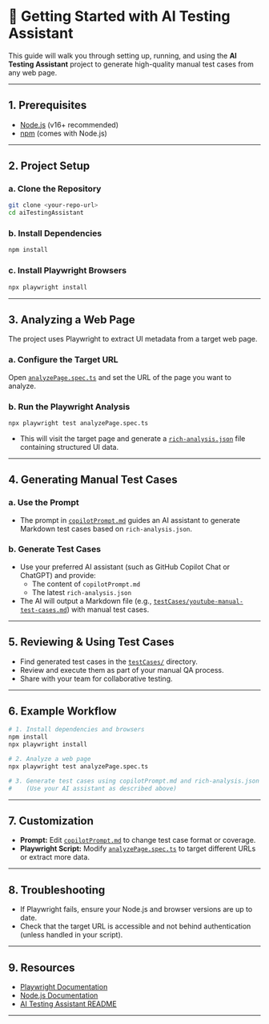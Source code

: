 # 🚀 Getting Started with AI Testing Assistant

This guide will walk you through setting up, running, and using the **AI Testing Assistant** project to generate high-quality manual test cases from any web page.

---

## 1. Prerequisites

- [Node.js](https://nodejs.org/) (v16+ recommended)
- [npm](https://www.npmjs.com/) (comes with Node.js)

---

## 2. Project Setup

### a. Clone the Repository

```bash
git clone <your-repo-url>
cd aiTestingAssistant
```

### b. Install Dependencies

```bash
npm install
```

### c. Install Playwright Browsers

```bash
npx playwright install
```

---

## 3. Analyzing a Web Page

The project uses Playwright to extract UI metadata from a target web page.

### a. Configure the Target URL

Open [`analyzePage.spec.ts`](analyzePage.spec.ts) and set the URL of the page you want to analyze.

### b. Run the Playwright Analysis

```bash
npx playwright test analyzePage.spec.ts
```

- This will visit the target page and generate a [`rich-analysis.json`](rich-analysis.json) file containing structured UI data.

---

## 4. Generating Manual Test Cases

### a. Use the Prompt

- The prompt in [`copilotPrompt.md`](copilotPrompt.md) guides an AI assistant to generate Markdown test cases based on `rich-analysis.json`.

### b. Generate Test Cases

- Use your preferred AI assistant (such as GitHub Copilot Chat or ChatGPT) and provide:
  - The content of `copilotPrompt.md`
  - The latest `rich-analysis.json`
- The AI will output a Markdown file (e.g., [`testCases/youtube-manual-test-cases.md`](testCases/youtube-manual-test-cases.md)) with manual test cases.

---

## 5. Reviewing & Using Test Cases

- Find generated test cases in the [`testCases/`](testCases/) directory.
- Review and execute them as part of your manual QA process.
- Share with your team for collaborative testing.

---

## 6. Example Workflow

```bash
# 1. Install dependencies and browsers
npm install
npx playwright install

# 2. Analyze a web page
npx playwright test analyzePage.spec.ts

# 3. Generate test cases using copilotPrompt.md and rich-analysis.json
#    (Use your AI assistant as described above)
```

---

## 7. Customization

- **Prompt:** Edit [`copilotPrompt.md`](copilotPrompt.md) to change test case format or coverage.
- **Playwright Script:** Modify [`analyzePage.spec.ts`](analyzePage.spec.ts) to target different URLs or extract more data.

---

## 8. Troubleshooting

- If Playwright fails, ensure your Node.js and browser versions are up to date.
- Check that the target URL is accessible and not behind authentication (unless handled in your script).

---

## 9. Resources

- [Playwright Documentation](https://playwright.dev/)
- [Node.js Documentation](https://nodejs.org/en/docs/)
- [AI Testing Assistant README](README.md)

---
